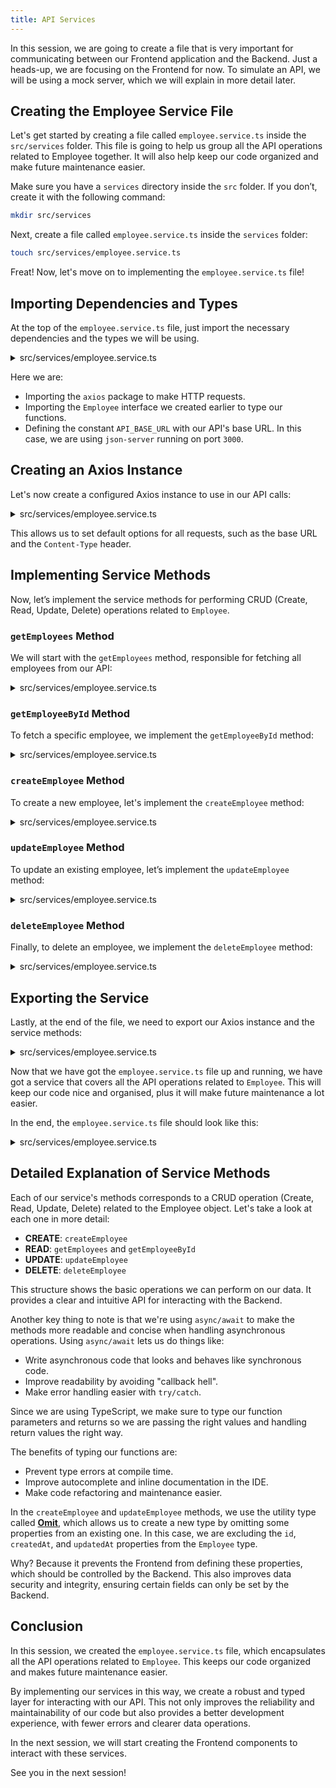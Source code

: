 ```yaml
---
title: API Services
---
```


In this session, we are going to create a file that is very important for communicating between our Frontend application and the Backend. Just a heads-up, we are focusing on the Frontend for now. To simulate an API, we will be using a mock server, which we will explain in more detail later.

## Creating the Employee Service File

Let's get started by creating a file called `employee.service.ts` inside the `src/services` folder. This file is going to help us group all the API operations related to Employee together. It will also help keep our code organized and make future maintenance easier.

Make sure you have a `services` directory inside the `src` folder. If you don’t, create it with the following command:

```bash
mkdir src/services
```

Next, create a file called `employee.service.ts` inside the `services` folder:

```bash
touch src/services/employee.service.ts
```

Freat! Now, let's move on to implementing the `employee.service.ts` file!

## Importing Dependencies and Types

At the top of the `employee.service.ts` file, just import the necessary dependencies and the types we will be using.

<details>
  <summary>src/services/employee.service.ts</summary>

```typescript
import axios from 'axios';
import { Employee } from '../types/employee.interface';

const API_BASE_URL = 'http://localhost:3000/employees';
```

</details>

Here we are:

- Importing the `axios` package to make HTTP requests.
- Importing the `Employee` interface we created earlier to type our functions.
- Defining the constant `API_BASE_URL` with our API's base URL. In this case, we are using `json-server` running on port `3000`.

## Creating an Axios Instance

Let's now create a configured Axios instance to use in our API calls:

<details>
  <summary>src/services/employee.service.ts</summary>

```typescript
const api = axios.create({
  baseURL: API_BASE_URL,
  headers: {
    'Content-Type': 'application/json',
  },
});
```

</details>

This allows us to set default options for all requests, such as the base URL and the `Content-Type` header.

## Implementing Service Methods

Now, let’s implement the service methods for performing CRUD (Create, Read, Update, Delete) operations related to `Employee`.

### `getEmployees` Method

We will start with the `getEmployees` method, responsible for fetching all employees from our API:

<details>
  <summary>src/services/employee.service.ts</summary>

```typescript
export const getEmployees = async (): Promise<Employee[]> => {
  try {
    const response = await employeeApi.get<Employee[]>('/');
    return response.data;
  } catch (error: unknown) {
    const err = error as Error;
    console.error(`Failed to fetch employees: ${err.message}`);
    throw error;
  }
}
```

</details>

### `getEmployeeById` Method

To fetch a specific employee, we implement the `getEmployeeById` method:

<details>
  <summary>src/services/employee.service.ts</summary>

```typescript
export const getEmployeeById = async (id: string): Promise<Employee> => {
  try {
    const response = await employeeApi.get<Employee>(`/${id}`);
    return response.data;
  } catch (error: unknown) {
    const err = error as Error;
    console.error(`Failed to fetch employee: ${err.message}`);
    throw error;
  }
}
```

</details>

### `createEmployee` Method

To create a new employee, let's implement the `createEmployee` method:

<details>
  <summary>src/services/employee.service.ts</summary>

```typescript
export const createEmployee = async (employee: Omit<Employee, 'id' | 'createdAt' | 'updatedAt'>): Promise<Employee> => {
  try {
    const response = await employeeApi.post<Employee>('/', {
      ...employee,
      createdAt: new Date().toISOString(),
      updatedAt: new Date().toISOString(),
    });
    return response.data;
  } catch (error: unknown) {
    const err = error as Error;
    console.error(`Failed to create employee: ${err.message}`);
    throw error;
  }
}
```

</details>

### `updateEmployee` Method

To update an existing employee, let’s implement the `updateEmployee` method:

<details>
  <summary>src/services/employee.service.ts</summary>

```typescript
export const updateEmployee = async (id: string, employee: Omit<Employee, 'id' | 'createdAt' | 'updatedAt'>): Promise<Employee> => {
  try {
    const response = await employeeApi.put<Employee>(`/${id}`, {
      ...employee,
      updatedAt: new Date().toISOString(),
    });
    return response.data;
  } catch (error: unknown) {
    const err = error as Error;
    console.error(`Failed to update employee: ${err.message}`);
    throw error;
  }
}
```

</details>

### `deleteEmployee` Method

Finally, to delete an employee, we implement the `deleteEmployee` method:

<details>
  <summary>src/services/employee.service.ts</summary>

```typescript
export const deleteEmployee = async (id: string): Promise<void> => {
  try {
    await employeeApi.delete<void>(`/${id}`);
  } catch (error: unknown) {
    const err = error as Error;
    console.error(`Failed to delete employee: ${err.message}`);
    throw error;
  }
}
```

</details>

## Exporting the Service

Lastly, at the end of the file, we need to export our Axios instance and the service methods:

<details>
  <summary>src/services/employee.service.ts</summary>

```typescript
export default api;
```

</details>


Now that we have got the `employee.service.ts` file up and running, we have got a service that covers all the API operations related to `Employee`. This will keep our code nice and organised, plus it will make future maintenance a lot easier.

In the end, the `employee.service.ts` file should look like this:

<details>
  <summary>src/services/employee.service.ts</summary>

```typescript
import axios from 'axios';
import { Employee } from '../types/employee.interface';

const API_BASE_URL = 'http://localhost:3000/employees';

const employeeApi = axios.create({
  baseURL: API_BASE_URL,
  headers: {
    'Content-Type': 'application/json',
  },
});

export const getEmployees = async (): Promise<Employee[]> => {
  try {
    const response = await employeeApi.get<Employee[]>('/');
    return response.data;
  } catch (error: unknown) {
    const err = error as Error;
    console.error(`Failed to fetch employees: ${err.message}`);
    throw error;
  }
}

export const getEmployeeById = async (id: string): Promise<Employee> => {
  try {
    const response = await employeeApi.get<Employee>(`/${id}`);
    return response.data;
  } catch (error: unknown) {
    const err = error as Error;
    console.error(`Failed to fetch employee: ${err.message}`);
    throw error;
  }
}

export const createEmployee = async (employee: Omit<Employee, 'id' | 'createdAt' | 'updatedAt'>): Promise<Employee> => {
  try {
    const response = await employeeApi.post<Employee>('/', {
      ...employee,
      createdAt: new Date().toISOString(),
      updatedAt: new Date().toISOString(),
    });
    return response.data;
  } catch (error: unknown) {
    const err = error as Error;
    console.error(`Failed to create employee: ${err.message}`);
    throw error;
  }
}

export const updateEmployee = async (id: string, employee: Omit<Employee, 'id' | 'createdAt' | 'updatedAt'>): Promise<Employee> => {
  try {
    const response = await employeeApi.put<Employee>(`/${id}`, {
      ...employee,
      updatedAt: new Date().toISOString(),
    });
    return response.data;
  } catch (error: unknown) {
    const err = error as Error;
    console.error(`Failed to update employee: ${err.message}`);
    throw error;
  }
}

export const deleteEmployee = async (id: string): Promise<void> => {
  try {
    await employeeApi.delete<void>(`/${id}`);
  } catch (error: unknown) {
    const err = error as Error;
    console.error(`Failed to delete employee: ${err.message}`);
    throw error;
  }
}

export default employeeApi;
```

</details>

## Detailed Explanation of Service Methods

Each of our service's methods corresponds to a CRUD operation (Create, Read, Update, Delete) related to the Employee object. Let's take a look at each one in more detail:

- **CREATE**: `createEmployee`
- **READ**: `getEmployees` and `getEmployeeById`
- **UPDATE**: `updateEmployee`
- **DELETE**: `deleteEmployee`

This structure shows the basic operations we can perform on our data. It provides a clear and intuitive API for interacting with the Backend.

Another key thing to note is that we're using `async/await` to make the methods more readable and concise when handling asynchronous operations. Using `async/await` lets us do things like:

- Write asynchronous code that looks and behaves like synchronous code.
- Improve readability by avoiding "callback hell".
- Make error handling easier with `try/catch`.

Since we are using TypeScript, we make sure to type our function parameters and returns so we are passing the right values and handling return values the right way.

The benefits of typing our functions are:

- Prevent type errors at compile time.
- Improve autocomplete and inline documentation in the IDE.
- Make code refactoring and maintenance easier.

In the `createEmployee` and `updateEmployee` methods, we use the utility type called **[Omit](https://www.typescriptlang.org/docs/handbook/utility-types.html#omittype-keys)**, which allows us to create a new type by omitting some properties from an existing one. In this case, we are excluding the `id`, `createdAt`, and `updatedAt` properties from the `Employee` type.

Why? Because it prevents the Frontend from defining these properties, which should be controlled by the Backend. This also improves data security and integrity, ensuring certain fields can only be set by the Backend.

## Conclusion

In this session, we created the `employee.service.ts` file, which encapsulates all the API operations related to `Employee`. This keeps our code organized and makes future maintenance easier.

By implementing our services in this way, we create a robust and typed layer for interacting with our API. This not only improves the reliability and maintainability of our code but also provides a better development experience, with fewer errors and clearer data operations.

In the next session, we will start creating the Frontend components to interact with these services.

See you in the next session!